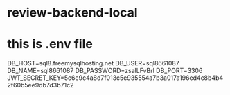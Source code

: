 # review-backend-local
# this is .env file 
DB_HOST=sql8.freemysqlhosting.net
DB_USER=sql8661087
DB_NAME=sql8661087
DB_PASSWORD=zsalLFvBrl
DB_PORT=3306
JWT_SECRET_KEY=5c6e9c4a8d7f013c5e935554a7b3a017a196ed4c8b4b42f60b5ee9db7d3b71c2
